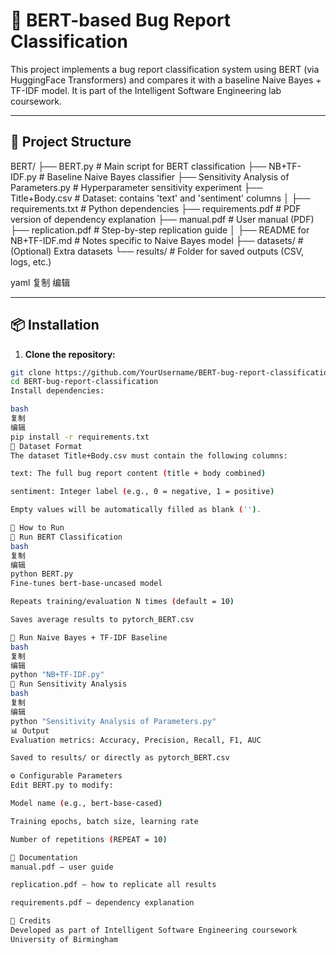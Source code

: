 # 🧠 BERT-based Bug Report Classification

This project implements a bug report classification system using BERT (via HuggingFace Transformers) and compares it with a baseline Naive Bayes + TF-IDF model. It is part of the Intelligent Software Engineering lab coursework.

---

## 📁 Project Structure

BERT/ ├── BERT.py # Main script for BERT classification ├── NB+TF-IDF.py # Baseline Naive Bayes classifier ├── Sensitivity Analysis of Parameters.py # Hyperparameter sensitivity experiment ├── Title+Body.csv # Dataset: contains 'text' and 'sentiment' columns │ ├── requirements.txt # Python dependencies ├── requirements.pdf # PDF version of dependency explanation ├── manual.pdf # User manual (PDF) ├── replication.pdf # Step-by-step replication guide │ ├── README for NB+TF-IDF.md # Notes specific to Naive Bayes model ├── datasets/ # (Optional) Extra datasets └── results/ # Folder for saved outputs (CSV, logs, etc.)

yaml
复制
编辑

---

## 📦 Installation

1. **Clone the repository:**

```bash
git clone https://github.com/YourUsername/BERT-bug-report-classification.git
cd BERT-bug-report-classification
Install dependencies:

bash
复制
编辑
pip install -r requirements.txt
📄 Dataset Format
The dataset Title+Body.csv must contain the following columns:

text: The full bug report content (title + body combined)

sentiment: Integer label (e.g., 0 = negative, 1 = positive)

Empty values will be automatically filled as blank ('').

🚀 How to Run
🔹 Run BERT Classification
bash
复制
编辑
python BERT.py
Fine-tunes bert-base-uncased model

Repeats training/evaluation N times (default = 10)

Saves average results to pytorch_BERT.csv

🔹 Run Naive Bayes + TF-IDF Baseline
bash
复制
编辑
python "NB+TF-IDF.py"
🔹 Run Sensitivity Analysis
bash
复制
编辑
python "Sensitivity Analysis of Parameters.py"
📊 Output
Evaluation metrics: Accuracy, Precision, Recall, F1, AUC

Saved to results/ or directly as pytorch_BERT.csv

⚙️ Configurable Parameters
Edit BERT.py to modify:

Model name (e.g., bert-base-cased)

Training epochs, batch size, learning rate

Number of repetitions (REPEAT = 10)

📄 Documentation
manual.pdf – user guide

replication.pdf – how to replicate all results

requirements.pdf – dependency explanation

🧠 Credits
Developed as part of Intelligent Software Engineering coursework
University of Birmingham
